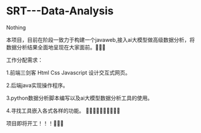 # SRT---Data-Analysis
Nothing

本项目，目前在阶段一致力于构建一个javaweb,接入ai大模型做高级数据分析，将数据分析结果全面地呈现在大家面前。👻👻👻


工作分配需求：

1.前端三剑客 Html Css Javascript 设计交互式网页。


2.后端java实现操作程序。

3.python数据分析脚本编写以及ai大模型数据分析工具的使用。

4.寻找工具嵌入各式各样的功能。
🚴‍♂️🚴‍♀️🚴🚵‍♂️🚵‍♀️🚵

项目即将开工！！！🥳🥳🥳